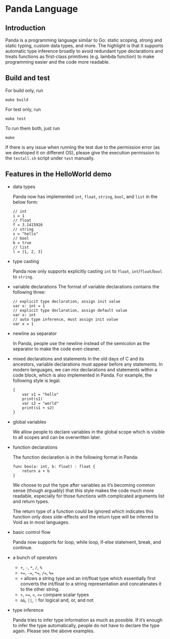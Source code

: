 # Panda Language

## Introduction

Panda is a programming language similar to Go: static scoping, strong and static typing, custom data types, and more. The highlight is that it supports automatic type inference broadly to avoid redundant type declarations and treats functions as first-class primitives (e.g. lambda function) to make programming easier and the code more readable.

## Build and test
For build only, run
```
make build
```
For test only, run
```
make test
```
To run them both, just run 
```
make
```
If there is any issue when running the test due to the permission error (as we developed it on different OS), please give the execution permission to the `testall.sh` script under `test` manually.

## Features in the HelloWorld demo

- data types
    
    Panda now has implemented `int`, `float`, `string`, `bool`, and `list` in the below form:
    
    ```
    // int
    i = 1
    // float
    f = 3.1415926
    // string
    s = "hello"
    // bool
    b = true
    // list
    l = [1, 2, 3]
    ```
    
- type casting
    
    Panda now only supports explicitly casting `int` to `float`, `int`/`float`/`bool` to `string`.
    
- variable declarations
The format of variable declarations contains the following three:
    
    ```
    // explicit type declaration, assign init value
    var x: int = 1
    // explicit type declaration, assign default value
    var x: int
    // auto type inference, must assign init value
    var x = 1
    ```
    
- newline as separator
    
    In Panda, people use the newline instead of the semicolon as the separator to make the code even cleaner.
    
- mixed declarations and statements
In the old days of C and its ancestors, variable declarations must appear before any statements. In modern languages, we can mix declarations and statements within a code block, which is also implemented in Panda. For example, the following style is legal.
    
    ```
    {
    	var s1 = "hello"
    	print(s1)
    	var s2 = "world"
    	print(s1 + s2)
    }
    ```
    
- global variables
    
    We allow people to declare variables in the global scope which is visible to all scopes and can be overwritten later.
    
- function declarations
    
    The function declaration is in the following format in Panda:
    
    ```
    func boo(a: int, b: float) : float {
    	return a + b
    }
    ```
    
    We choose to put the type after variables as it’s becoming common sense (though arguably) that this style makes the code much more readable, especially for those functions with complicated arguments list and return types. 
    
    The return type of a function could be ignored which indicates this function only does side-effects and the return type will be inferred to Void as in most languages.
    
- basic control flow
    
    Panda now supports for loop, while loop, if-else statement, break, and continue.
    
- a bunch of operators
    - `+`, `-`, `*`, `/`, `%`
    - `+=`, `-=`, `*=`, `/=`, `%=`
    - `+` allows a string type and an int/float type which essentially first converts the int/float to a string representation and concatenates it to the other string.
    - `>`, `>=`, `<`, `<=` compare scalar types
    - `&&`, `||`, `!` for logical and, or, and not
- type inference
    
    Panda tries to infer type information as much as possible. If it’s enough to infer the type automatically, people do not have to declare the type again. Please see the above examples.
